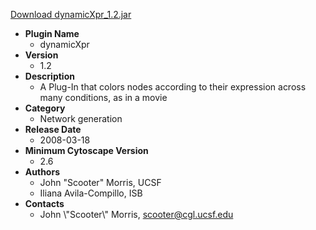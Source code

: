 <a href="dynamicXpr_1.2.jar">Download dynamicXpr_1.2.jar</a>

* __Plugin Name__
  * dynamicXpr
* __Version__
  * 1.2
* __Description__
  * A Plug-In that colors nodes according to their expression across many conditions, as in a movie
* __Category__
  * Network generation
* __Release Date__
  * 2008-03-18
* __Minimum Cytoscape Version__
  * 2.6
* __Authors__
  * John "Scooter" Morris, UCSF
  * Iliana Avila-Compillo, ISB
* __Contacts__
  * John \\\"Scooter\\\" Morris, scooter@cgl.ucsf.edu
